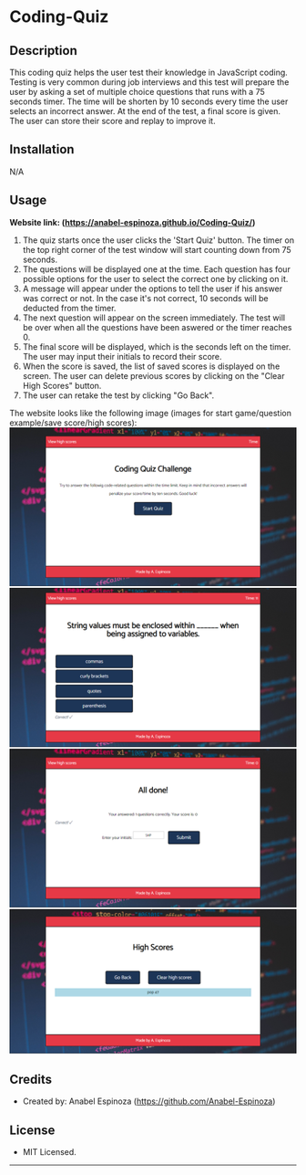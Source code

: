 # Coding-Quiz


## Description

This coding quiz helps the user test their knowledge in JavaScript coding. Testing is very common during job interviews and this test will prepare the user by asking a set of multiple choice questions that runs with a 75 seconds timer. The time will be shorten by 10 seconds every time the user selects an incorrect answer. At the end of the test, a final score is given. The user can store their score and replay to improve it.

## Installation

N/A

## Usage

**Website link: (https://anabel-espinoza.github.io/Coding-Quiz/)**

1. The quiz starts once the user clicks the 'Start Quiz' button. The timer on the top right corner of the test window will start counting down from 75 seconds.
2. The questions will be displayed one at the time. Each question has four possible options for the user to select the correct one by clicking on it. 
3. A message will appear under the options to tell the user if his answer was correct or not. In the case it's not correct, 10 seconds will be deducted from the timer.
4. The next question will appear on the screen immediately. The test will be over when all the questions have been aswered or the timer reaches 0.
5. The final score will be displayed, which is the seconds left on the timer. The user may input their initials to record their score. 
6. When the score is saved, the list of saved scores is displayed on the screen. The user can delete previous scores by clicking on the "Clear High Scores" button.
7. The user can retake the test by clicking "Go Back".

The website looks like the following image (images for start game/question example/save score/high scores):
![Start Quiz screenshot](./assets/images/StartGame.png)
![Quiz question](./assets/images/QuestionExample.png)
![Save initials](./assets/images/SaveInitials.png)
![High scores](./assets/Images/HighScores.png)

## Credits

- Created by: Anabel Espinoza (https://github.com/Anabel-Espinoza)

## License

- MIT Licensed.
---
